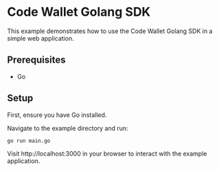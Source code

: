# Code Wallet Golang SDK
This example demonstrates how to use the Code Wallet Golang SDK in a simple web application.

## Prerequisites

* Go

## Setup

First, ensure you have Go installed.

Navigate to the example directory and run:

```bash
go run main.go
```

Visit http://localhost:3000 in your browser to interact with the example application.
